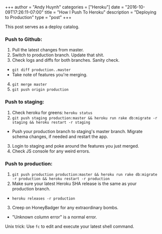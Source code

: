 +++
author = "Andy Huynh"
categories = ["Heroku"]
date = "2016-10-09T17:26:11-07:00"
title = "How I Push To Heroku"
description = "Deploying to Production"
type = "post"
+++

This post serves as a deploy catalog.

### Push to Github:
1. Pull the latest changes from master.
2. Switch to production branch. Update that shit.
3. Check logs and diffs for both branches. Sanity check.
  - `git diff production..master`
  - Take note of features you're merging.
4. `git merge master`
5. `git push origin production`

### Push to staging:
1. Check heroku for greens: `heroku status`
2. `git push staging production:master && heroku run rake db:migrate -r staging && heroku restart -r staging`
  - Push your production branch to staging's master branch. Migrate schema changes, if needed and restart the app.
3. Login to staging and poke around the features you just merged.
4. Check JS console for any weird errors.

### Push to production:
1. `git push production production:master && heroku run rake db:migrate -r production && heroku restart -r production`
2. Make sure your latest Heroku SHA release is the same as your production branch.
  - `heroku releases -r production` 
3. Creep on HoneyBadger for any extraordinary bombs. 
  - "Unknown column error" is a normal error.

Unix trick: Use `fc` to edit and execute your latest shell command.
